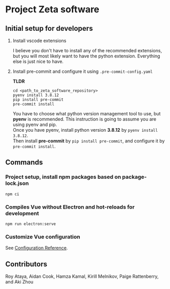 # Project Zeta software

## Initial setup for developers

1. Install vscode extensions

    I believe you don't have to install any of the recommended extensions, but you will most likely want to have the
    python extension. Everything else is just nice to have.

2. Install pre-commit and configure it using `.pre-commit-config.yaml`

    **TLDR**

    ```shell
    cd <path_to_zeta_software_repository>
    pyenv install 3.8.12
    pip install pre-commit
    pre-commit install
    ```

    You have to choose what python version management tool to use, but **pyenv** is recommended.
    This instruction is going to assume you are using pyenv and pip.\
    Once you have pyenv, install python version **3.8.12** by `pyenv install 3.8.12`.\
    Then install **pre-commit** by `pip install pre-commit`, and configure it by `pre-commit install`.

## Commands

### Project setup, install npm packages based on package-lock.json

```shell
npm ci
```

### Compiles Vue without Electron and hot-reloads for development

```shell
npm run electron:serve
```

### Customize Vue configuration

See [Configuration Reference](https://cli.vuejs.org/config/).

## Contributors

Roy Ataya, Aidan Cook, Hamza Kamal, Kirill Melnikov, Paige Rattenberry, and Aki Zhou
